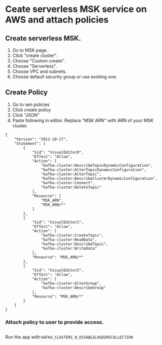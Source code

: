 # Ceate serverless MSK service on AWS and attach policies

## Create  serverless MSK.

1. Go to MSK page.
2. Click "create cluster".
3. Choose "Custom create".
4. Choose "Serverless".
5. Choose VPC and subnets.
6. Choose default security group or use existing one.

## Create Policy

1. Go to iam policies
2. Click create policy
3. Click "JSON"
4. Paste following in editor.  Replace "MSK ARN" with  ARN of your MSK cluster.

```
{
    "Version": "2012-10-17",
    "Statement": [
        {
            "Sid": "VisualEditor0",
            "Effect": "Allow",
            "Action": [
                "kafka-cluster:DescribeTopicDynamicConfiguration",
                "kafka-cluster:AlterTopicDynamicConfiguration",
                "kafka-cluster:AlterTopic",
                "kafka-cluster:DescribeClusterDynamicConfiguration",
                "kafka-cluster:Connect",
                "kafka-cluster:DeleteTopic"
            ],
            "Resource": [
                "MSK_ARN",
                "MSK_ARN/*"
            ]
        },
        {
            "Sid": "VisualEditor1",
            "Effect": "Allow",
            "Action": [
                "kafka-cluster:CreateTopic",
                "kafka-cluster:ReadData",
                "kafka-cluster:DescribeTopic",
                "kafka-cluster:WriteData"
            ],
            "Resource": "MSK_ARN/*"
        },
        {
            "Sid": "VisualEditor2",
            "Effect": "Allow",
            "Action": [
                "kafka-cluster:AlterGroup",
                "kafka-cluster:DescribeGroup"
            ],
            "Resource": "MSK_ARN/*"
        }
    ]
}
```

### Attach policy to user to provide access.

##
Run the app with `KAFKA_CLUSTERS_0_DISABLELOGDIRSCOLLECTION`
